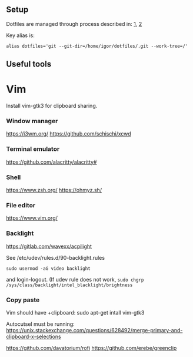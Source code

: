 ## Setup

Dotfiles are managed through process described in:  [1](https://mitxela.com/projects/dotfiles_management), [2](https://www.atlassian.com/git/tutorials/dotfiles)

Key alias is:
```
alias dotfiles='git --git-dir=/home/igor/dotfiles/.git --work-tree=/'
```

## Useful tools

# Vim

Install vim-gtk3 for clipboard sharing.

### Window manager

https://i3wm.org/
https://github.com/schischi/xcwd

### Terminal emulator
https://github.com/alacritty/alacritty#

### Shell

https://www.zsh.org/
https://ohmyz.sh/


### File editor
https://www.vim.org/

### Backlight
https://gitlab.com/wavexx/acpilight

See /etc/udev/rules.d/90-backlight.rules

`sudo usermod -aG video backlight`

and login-logout.
(If udev rule does not work, `sudo chgrp /sys/class/backlight/intel_blacklight/brightness`



### Copy paste
Vim should have +clipboard:
sudo apt-get intall vim-gtk3

Autocutsel must be running:
https://unix.stackexchange.com/questions/628492/merge-primary-and-clipboard-x-selections

https://github.com/davatorium/rofi
https://github.com/erebe/greenclip
